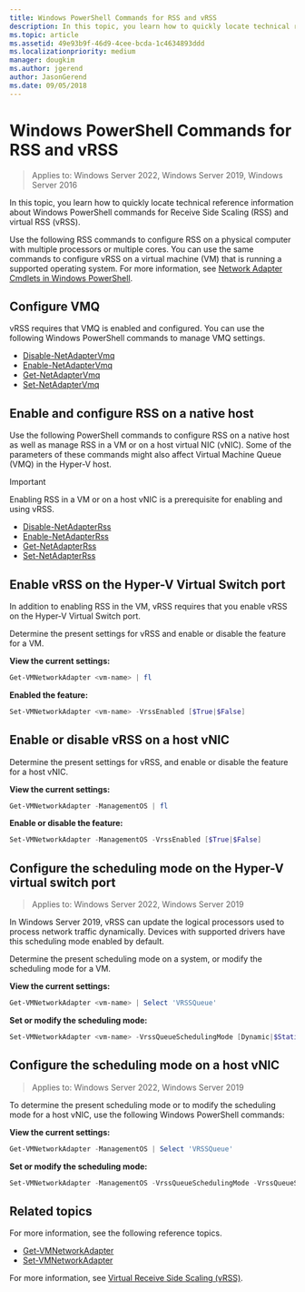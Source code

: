 ```yaml
---
title: Windows PowerShell Commands for RSS and vRSS
description: In this topic, you learn how to quickly locate technical reference information about Windows PowerShell commands for Receive Side Scaling (RSS) and virtual RSS (vRSS).
ms.topic: article
ms.assetid: 49e93b9f-46d9-4cee-bcda-1c4634893ddd
ms.localizationpriority: medium
manager: dougkim
ms.author: jgerend
author: JasonGerend
ms.date: 09/05/2018
---
```


# Windows PowerShell Commands for RSS and vRSS

>Applies to: Windows Server 2022, Windows Server 2019, Windows Server 2016

In this topic, you learn how to quickly locate technical reference information about Windows PowerShell commands for Receive Side Scaling \(RSS\) and virtual RSS \(vRSS\).

Use the following RSS commands to configure RSS on a physical computer with multiple processors or multiple cores. You can use the same commands to configure vRSS on a virtual machine \(VM\) that is running a supported operating system. For more information, see [Network Adapter Cmdlets in Windows PowerShell](/powershell/module/netadapter/).

## Configure VMQ

vRSS requires that VMQ is enabled and configured. You can use the following Windows PowerShell commands to manage VMQ settings.

- [Disable-NetAdapterVmq](/powershell/module/netadapter/disable-netadaptervmq)
- [Enable-NetAdapterVmq](/powershell/module/netadapter/enable-netadaptervmq)
- [Get-NetAdapterVmq](/powershell/module/netadapter/get-netadaptervmq)
- [Set-NetAdapterVmq](/powershell/module/netadapter/set-netadaptervmq)

## Enable and configure RSS on a native host

Use the following PowerShell commands to configure RSS on a native host as well as manage RSS in a VM or on a host virtual NIC (vNIC). Some of the parameters of these commands might also affect Virtual Machine Queue \(VMQ\) in the Hyper-V host.

>[!IMPORTANT]
>Enabling RSS in a VM or on a host vNIC is a prerequisite for enabling and using vRSS.

- [Disable-NetAdapterRss](/powershell/module/netadapter/disable-netadapterrss)
- [Enable-NetAdapterRss](/powershell/module/netadapter/enable-netadapterrss)
- [Get-NetAdapterRss](/powershell/module/netadapter/get-netadapterrss)
- [Set-NetAdapterRss](/powershell/module/netadapter/Set-NetAdapterRss)

## Enable vRSS on the Hyper\-V Virtual Switch port

In addition to enabling RSS in the VM, vRSS requires that you enable vRSS on the Hyper\-V Virtual Switch port.

Determine the present settings for vRSS and enable or disable the feature for a VM.

   **View the current settings:**

   ```PowerShell
   Get-VMNetworkAdapter <vm-name> | fl
   ```

   **Enabled the feature:**

   ```PowerShell
   Set-VMNetworkAdapter <vm-name> -VrssEnabled [$True|$False]
   ```

## Enable or disable vRSS on a host vNIC

Determine the present settings for vRSS, and enable or disable the feature for a host vNIC.

   **View the current settings:**

   ```PowerShell
   Get-VMNetworkAdapter -ManagementOS | fl
   ```

   **Enable or disable the feature:**

   ```PowerShell
   Set-VMNetworkAdapter -ManagementOS -VrssEnabled [$True|$False]
   ```

## Configure the scheduling mode on the Hyper-V virtual switch port
>Applies to: Windows Server 2022, Windows Server 2019

In Windows Server 2019, vRSS can update the logical processors used to process network traffic dynamically.  Devices with supported drivers have this scheduling mode enabled by default.

Determine the present scheduling mode on a system, or modify the scheduling mode for a VM.

   **View the current settings:**

   ```PowerShell
   Get-VMNetworkAdapter <vm-name> | Select 'VRSSQueue'
   ```

   **Set or modify the scheduling mode:**

   ```PowerShell
   Set-VMNetworkAdapter <vm-name> -VrssQueueSchedulingMode [Dynamic|$StaticVrss|StaticVMQ]
   ```

## Configure the scheduling mode on a host vNIC
>Applies to: Windows Server 2022, Windows Server 2019

To determine the present scheduling mode or to modify the scheduling mode for a host vNIC, use the following Windows PowerShell commands:

   **View the current settings:**

   ```PowerShell
   Get-VMNetworkAdapter -ManagementOS | Select 'VRSSQueue'
   ```

   **Set or modify the scheduling mode:**

   ```PowerShell
   Set-VMNetworkAdapter -ManagementOS -VrssQueueSchedulingMode -VrssQueueSchedulingMode [Dynamic|$StaticVrss|StaticVMQ]
   ```


## Related topics
For more information, see the following reference topics.

- [Get-VMNetworkAdapter](/powershell/module/hyper-v/get-vmnetworkadapter)
- [Set-VMNetworkAdapter](/powershell/module/hyper-v/set-vmnetworkadapter)

For more information, see [Virtual Receive Side Scaling (vRSS)](vrss-top.md).
